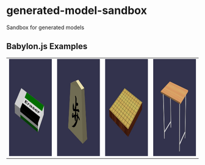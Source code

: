 # generated-model-sandbox
Sandbox for generated models

## Babylon.js Examples

<table>
<td><a href="https://cx20.github.io/generated-model-sandbox/models/gltf/Eraser/src/index.html"     title="Eraser">     <img src="https://github.com/cx20/generated-model-sandbox/raw/master/assets/screenshot/Eraser.jpg"     width="256" height="256"></a></td>
<td><a href="https://cx20.github.io/generated-model-sandbox/models/gltf/Shogi/src/index.html"      title="Shogi" >     <img src="https://github.com/cx20/generated-model-sandbox/raw/master/assets/screenshot/Shogi.jpg"      width="256" height="256"></a></td>
<td><a href="https://cx20.github.io/generated-model-sandbox/models/gltf/ShogiBoard/src/index.html" title="Shogi Board"><img src="https://github.com/cx20/generated-model-sandbox/raw/master/assets/screenshot/ShogiBoard.jpg" width="256" height="256"></a></td>
<td><a href="https://cx20.github.io/generated-model-sandbox/models/gltf/SchoolDesk/src/index.html" title="School Desk"><img src="https://github.com/cx20/generated-model-sandbox/raw/master/assets/screenshot/SchoolDesk.jpg" width="256" height="256"></a></td>
</table>

